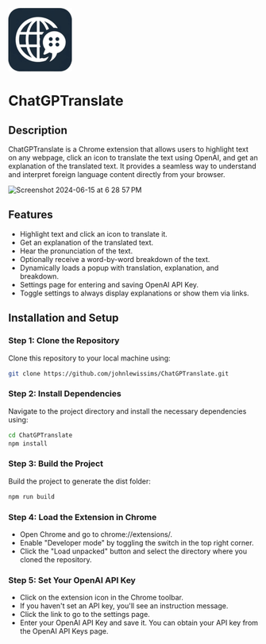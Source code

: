 ![ChatGPTranslate](src/icons/icon128.png)

# ChatGPTranslate

## Description
ChatGPTranslate is a Chrome extension that allows users to highlight text on any webpage, click an icon to translate the text using OpenAI, and get an explanation of the translated text. It provides a seamless way to understand and interpret foreign language content directly from your browser.

<img width="428" alt="Screenshot 2024-06-15 at 6 28 57 PM" src="https://github.com/johnlewissims/ChatGPTranslate/assets/43911794/c36c62d7-a7e7-4f0e-8773-b38f6d604c87">

## Features
- Highlight text and click an icon to translate it.
- Get an explanation of the translated text.
- Hear the pronunciation of the text.
- Optionally receive a word-by-word breakdown of the text.
- Dynamically loads a popup with translation, explanation, and breakdown.
- Settings page for entering and saving OpenAI API Key.
- Toggle settings to always display explanations or show them via links.

## Installation and Setup

### Step 1: Clone the Repository
Clone this repository to your local machine using:
```bash
git clone https://github.com/johnlewissims/ChatGPTranslate.git
```

### Step 2: Install Dependencies
Navigate to the project directory and install the necessary dependencies using:
```bash
cd ChatGPTranslate
npm install
```

### Step 3: Build the Project
Build the project to generate the dist folder:
```bash
npm run build
```

### Step 4: Load the Extension in Chrome
- Open Chrome and go to chrome://extensions/.
- Enable "Developer mode" by toggling the switch in the top right corner.
- Click the "Load unpacked" button and select the directory where you cloned the repository.

### Step 5: Set Your OpenAI API Key
- Click on the extension icon in the Chrome toolbar.
- If you haven't set an API key, you'll see an instruction message.
- Click the link to go to the settings page.
- Enter your OpenAI API Key and save it. You can obtain your API key from the OpenAI API Keys page.
